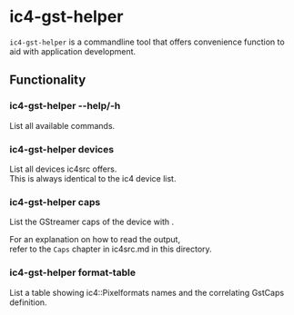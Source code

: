 # ic4-gst-helper

`ic4-gst-helper` is a commandline tool that offers convenience function
to aid with application development.


## Functionality

### ic4-gst-helper --help/-h

List all available commands.

### ic4-gst-helper devices

List all devices ic4src offers.  
This is always identical to the ic4 device list.

### ic4-gst-helper caps <serial>

List the GStreamer caps of the device with <serial>.

For an explanation on how to read the output,  
refer to the `Caps` chapter in ic4src.md in this directory.

### ic4-gst-helper format-table

List a table showing ic4::Pixelformats names and the correlating GstCaps definition.
